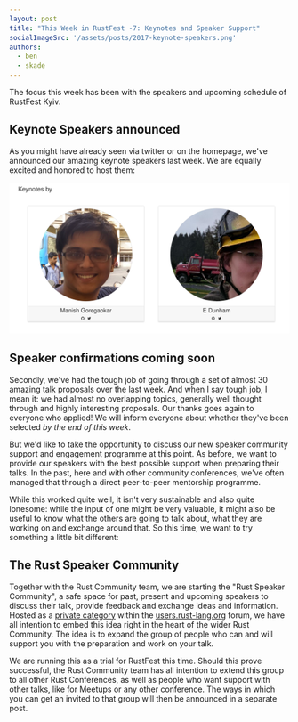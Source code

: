 ```yaml
---
layout: post
title: "This Week in RustFest -7: Keynotes and Speaker Support"
socialImageSrc: '/assets/posts/2017-keynote-speakers.png'
authors:
  - ben
  - skade
---
```


The focus this week has been with the speakers and upcoming schedule of RustFest Kyiv.

## Keynote Speakers announced

As you might have already seen via twitter or on the homepage, we've announced our amazing keynote speakers last week. We are equally excited and honored to host them:

[![Keynotes by: Manish Garegoakar and E Dunham](/assets/posts/2017-keynote-speakers.png)](http://2017.rustfest.eu/#speakers)

## Speaker confirmations coming soon

Secondly, we've had the tough job of going through a set of almost 30 amazing talk proposals over the last week. And when I say tough job, I mean it: we had almost no overlapping topics, generally well thought through and highly interesting proposals. Our thanks goes again to everyone who applied! We will inform everyone about whether they've been selected _by the end of this week_.

But we'd like to take the opportunity to discuss our new speaker community support and engagement programme at this point. As before, we want to provide our speakers with the best possible support when preparing their talks. In the past, here and with other community conferences, we've often managed that through a direct peer-to-peer mentorship programme.

While this worked quite well, it isn't very sustainable and also quite lonesome: while the input of one might be very valuable, it might also be useful to know what the others are going to talk about, what they are working on and exchange around that. So this time, we want to try something a little bit different:

## The Rust Speaker Community

Together with the Rust Community team, we are starting the "Rust Speaker Community", a safe space for past, present and upcoming speakers to discuss their talk, provide feedback and exchange ideas and information. Hosted as a [private category](https://users.rust-lang.org/c/community/talk-help) within the [users.rust-lang.org](https://users.rust-lang.org/) forum, we have all intention to embed this idea right in the heart of the wider Rust Community. The idea is to expand the group of people who can and will support you with the preparation and work on your talk.

We are running this as a trial for RustFest this time. Should this prove successful, the Rust Community team has all intention to extend this group to all other Rust Conferences, as well as people who want support with other talks, like for Meetups or any other conference. The ways in which you can get an invited to that group will then be announced in a separate post.
